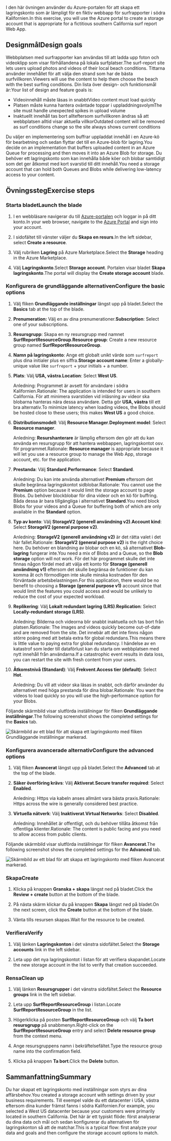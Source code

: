 <span data-ttu-id="e1528-101">I den här övningen använder du Azure-portalen för att skapa ett lagringskonto som är lämpligt för en fiktiv webbapp för surfrapporter i södra Kalifornien.</span><span class="sxs-lookup"><span data-stu-id="e1528-101">In this exercise, you will use the Azure portal to create a storage account that is appropriate for a fictitious southern California surf report Web App.</span></span>

## <a name="design-goals"></a><span data-ttu-id="e1528-102">Designmål</span><span class="sxs-lookup"><span data-stu-id="e1528-102">Design goals</span></span>

<span data-ttu-id="e1528-103">Webbplatsen med surfrapporter kan användas till att ladda upp foton och videoklipp som visar förhållandena på lokala surfplatser.</span><span class="sxs-lookup"><span data-stu-id="e1528-103">The surf-report site lets users upload photos and videos of their local beach conditions.</span></span> <span data-ttu-id="e1528-104">Tittarna använder innehållet för att välja den strand som har de bästa surfvillkoren.</span><span class="sxs-lookup"><span data-stu-id="e1528-104">Viewers will use the content to help them choose the beach with the best surfing conditions.</span></span> <span data-ttu-id="e1528-105">Din lista över design- och funktionsmål är:</span><span class="sxs-lookup"><span data-stu-id="e1528-105">Your list of design and feature goals is:</span></span>

- <span data-ttu-id="e1528-106">Videoinnehåll måste läsas in snabbt</span><span class="sxs-lookup"><span data-stu-id="e1528-106">Video content must load quickly</span></span>
- <span data-ttu-id="e1528-107">Platsen måste kunna hantera oväntade toppar i uppladdningsvolym</span><span class="sxs-lookup"><span data-stu-id="e1528-107">The site must handle unexpected spikes in upload volume</span></span>
- <span data-ttu-id="e1528-108">Inaktuellt innehåll tas bort allteftersom surfvillkoren ändras så att webbplatsen alltid visar aktuella villkor</span><span class="sxs-lookup"><span data-stu-id="e1528-108">Outdated content will be removed as surf conditions change so the site always shows current conditions</span></span>

<span data-ttu-id="e1528-109">Du väljer en implementering som buffrar uppladdat innehåll i en Azure-kö för bearbetning och sedan flyttar det till en Azure-blob för lagring.</span><span class="sxs-lookup"><span data-stu-id="e1528-109">You decide on an implementation that buffers uploaded content in an Azure Queue for processing and then moves it into an Azure Blob for storage.</span></span> <span data-ttu-id="e1528-110">Du behöver ett lagringskonto som kan innehålla både köer och blobar samtidigt som det ger åtkomst med kort svarstid till ditt innehåll.</span><span class="sxs-lookup"><span data-stu-id="e1528-110">You need a storage account that can hold both Queues and Blobs while delivering low-latency access to your content.</span></span>

## <a name="exercise-steps"></a><span data-ttu-id="e1528-111">Övningssteg</span><span class="sxs-lookup"><span data-stu-id="e1528-111">Exercise steps</span></span>

### <a name="launch-the-blade"></a><span data-ttu-id="e1528-112">Starta bladet</span><span class="sxs-lookup"><span data-stu-id="e1528-112">Launch the blade</span></span>

1. <span data-ttu-id="e1528-113">I en webbläsare navigerar du till [Azure-portalen](https://portal.azure.com?azure-portal=true) och loggar in på ditt konto.</span><span class="sxs-lookup"><span data-stu-id="e1528-113">In your web browser, navigate to the [Azure Portal](https://portal.azure.com?azure-portal=true) and sign into your account.</span></span>

1. <span data-ttu-id="e1528-114">I sidofältet till vänster väljer du **Skapa en resurs**.</span><span class="sxs-lookup"><span data-stu-id="e1528-114">In the left sidebar, select **Create a resource**.</span></span>

1. <span data-ttu-id="e1528-115">Välj rubriken **Lagring** på Azure Marketplace.</span><span class="sxs-lookup"><span data-stu-id="e1528-115">Select the **Storage** heading in the Azure Marketplace.</span></span>

1. <span data-ttu-id="e1528-116">Välj **Lagringskonto**.</span><span class="sxs-lookup"><span data-stu-id="e1528-116">Select **Storage account**.</span></span> <span data-ttu-id="e1528-117">Portalen visar bladet **Skapa lagringskonto**.</span><span class="sxs-lookup"><span data-stu-id="e1528-117">The portal will display the **Create storage account** blade.</span></span>

### <a name="configure-the-basic-options"></a><span data-ttu-id="e1528-118">Konfigurera de grundläggande alternativen</span><span class="sxs-lookup"><span data-stu-id="e1528-118">Configure the basic options</span></span>

1. <span data-ttu-id="e1528-119">Välj fliken **Grundläggande inställningar** längst upp på bladet.</span><span class="sxs-lookup"><span data-stu-id="e1528-119">Select the **Basics** tab at the top of the blade.</span></span>

1. <span data-ttu-id="e1528-120">**Prenumeration:** Välj en av dina prenumerationer.</span><span class="sxs-lookup"><span data-stu-id="e1528-120">**Subscription**: Select one of your subscriptions.</span></span>

1. <span data-ttu-id="e1528-121">**Resursgrupp**: Skapa en ny resursgrupp med namnet **SurfReportResourceGroup**.</span><span class="sxs-lookup"><span data-stu-id="e1528-121">**Resource group**: Create a new resource group named **SurfReportResourceGroup**.</span></span>

1. <span data-ttu-id="e1528-122">**Namn på lagringskonto**: Ange ett globalt unikt värde som `surfreport` plus dina initialer plus en siffra.</span><span class="sxs-lookup"><span data-stu-id="e1528-122">**Storage account name**: Enter a globally-unique value like `surfreport` + your initials + a number.</span></span>

 1. <span data-ttu-id="e1528-123">**Plats**: Välj **USA, västra**.</span><span class="sxs-lookup"><span data-stu-id="e1528-123">**Location**: Select **West US**.</span></span>

    <span data-ttu-id="e1528-124">Anledning: Programmet är avsett för användare i södra Kalifornien.</span><span class="sxs-lookup"><span data-stu-id="e1528-124">Rationale: The application is intended for users in southern California.</span></span> <span data-ttu-id="e1528-125">För att minimera svarstiden vid inläsning av videor ska blobarna hanteras nära dessa användare. Detta gör **USA, västra** till ett bra alternativ.</span><span class="sxs-lookup"><span data-stu-id="e1528-125">To minimize latency when loading videos, the Blobs should be hosted close to these users; this makes **West US** a good choice.</span></span>

1. <span data-ttu-id="e1528-126">**Distributionsmodell**: Välj **Resource Manager**.</span><span class="sxs-lookup"><span data-stu-id="e1528-126">**Deployment model**: Select **Resource manager**.</span></span>
    
    <span data-ttu-id="e1528-127">Anledning: **Resurshanterare** är lämplig eftersom den gör att du kan använda en resursgrupp för att hantera webbappen, lagringskontot osv. för programmet.</span><span class="sxs-lookup"><span data-stu-id="e1528-127">Rationale: **Resource manager** is appropriate because it will let you use a resource group to manage the Web App, storage account, etc. for the application.</span></span>

1. <span data-ttu-id="e1528-128">**Prestanda**: Välj **Standard**.</span><span class="sxs-lookup"><span data-stu-id="e1528-128">**Performance**: Select **Standard**.</span></span>

    <span data-ttu-id="e1528-129">Anledning: Du kan inte använda alternativet **Premium** eftersom det skulle begränsa lagringskontot sidblobar.</span><span class="sxs-lookup"><span data-stu-id="e1528-129">Rationale: You cannot use the **Premium** option because it would limit the storage account to page Blobs.</span></span> <span data-ttu-id="e1528-130">Du behöver blockblobar för dina videor och en kö för buffring. Båda dessa är bara tillgängliga i alternativet **Standard**.</span><span class="sxs-lookup"><span data-stu-id="e1528-130">You need block Blobs for your videos and a Queue for buffering both of which are only available in the **Standard** option.</span></span>

1. <span data-ttu-id="e1528-131">**Typ av konto**: Välj **StorageV2 (generell användning v2)**.</span><span class="sxs-lookup"><span data-stu-id="e1528-131">**Account kind**: Select **StorageV2 (general purpose v2)**.</span></span>

    <span data-ttu-id="e1528-132">Anledning: **StorageV2 (generell användning v2)** är det rätta valet i det här fallet.</span><span class="sxs-lookup"><span data-stu-id="e1528-132">Rationale: **StorageV2 (general purpose v2)** is the right choice here.</span></span> <span data-ttu-id="e1528-133">Du behöver en blandning av blobar och en kö, så alternativet **Blob-lagring** fungerar inte.</span><span class="sxs-lookup"><span data-stu-id="e1528-133">You need a mix of Blobs and a Queue, so the **Blob storage** option will not work.</span></span> <span data-ttu-id="e1528-134">För det här programmet skulle det inte finnas någon fördel med att välja ett konto för **Storage (generell användning v1)** eftersom det skulle begränsa de funktioner du kan komma åt och förmodligen inte skulle minska kostnaden för den förväntade arbetsbelastningen.</span><span class="sxs-lookup"><span data-stu-id="e1528-134">For this application, there would be no benefit to choosing a **Storage (general purpose v1)** account since that would limit the features you could access and would be unlikely to reduce the cost of your expected workload.</span></span>

1. <span data-ttu-id="e1528-135">**Replikering**: Välj **Lokalt redundant lagring (LRS)**.</span><span class="sxs-lookup"><span data-stu-id="e1528-135">**Replication**: Select **Locally-redundant storage (LRS)**.</span></span>

    <span data-ttu-id="e1528-136">Anledning: Bilderna och videorna blir snabbt inaktuella och tas bort från platsen.</span><span class="sxs-lookup"><span data-stu-id="e1528-136">Rationale: The images and videos quickly become out-of-date and are removed from the site.</span></span> <span data-ttu-id="e1528-137">Det innebär att det inte finns någon större poäng med att betala extra för global redundans.</span><span class="sxs-lookup"><span data-stu-id="e1528-137">This means there is little value to paying extra for global redundancy.</span></span> <span data-ttu-id="e1528-138">I händelse av en katastrof som leder till dataförlust kan du starta om webbplatsen med nytt innehåll från användarna.</span><span class="sxs-lookup"><span data-stu-id="e1528-138">If a catastrophic event results in data loss, you can restart the site with fresh content from your users.</span></span>

1. <span data-ttu-id="e1528-139">**Åtkomstnivå (Standard)**: Välj **Frekvent**.</span><span class="sxs-lookup"><span data-stu-id="e1528-139">**Access tier (default)**: Select **Hot**.</span></span>
   
    <span data-ttu-id="e1528-140">Anledning: Du vill att videor ska läsas in snabbt, och därför använder du alternativet med höga prestanda för dina blobar.</span><span class="sxs-lookup"><span data-stu-id="e1528-140">Rationale: You want the videos to load quickly so you will use the high-performance option for your Blobs.</span></span>
   
<span data-ttu-id="e1528-141">Följande skärmbild visar slutförda inställningar för fliken **Grundläggande inställningar**.</span><span class="sxs-lookup"><span data-stu-id="e1528-141">The following screenshot shows the completed settings for the **Basics** tab.</span></span>

![Skärmbild av ett blad för att skapa ett lagringskonto med fliken **Grundläggande inställningar** markerad.](../media-drafts/5-create-storage-account-basics.png)

### <a name="configure-the-advanced-options"></a><span data-ttu-id="e1528-143">Konfigurera avancerade alternativ</span><span class="sxs-lookup"><span data-stu-id="e1528-143">Configure the advanced options</span></span>

1. <span data-ttu-id="e1528-144">Välj fliken **Avancerat** längst upp på bladet.</span><span class="sxs-lookup"><span data-stu-id="e1528-144">Select the **Advanced** tab at the top of the blade.</span></span>

1. <span data-ttu-id="e1528-145">**Säker överföring krävs**: Välj **Aktiverat**.</span><span class="sxs-lookup"><span data-stu-id="e1528-145">**Secure transfer required**: Select **Enabled**.</span></span>

    <span data-ttu-id="e1528-146">Anledning: Https via kabeln anses allmänt vara bästa praxis.</span><span class="sxs-lookup"><span data-stu-id="e1528-146">Rationale: Https across the wire is generally considered best practice.</span></span>

1. <span data-ttu-id="e1528-147">**Virtuella nätverk**: Välj **Inaktiverat**.</span><span class="sxs-lookup"><span data-stu-id="e1528-147">**Virtual Networks**: Select **Disabled**.</span></span>

    <span data-ttu-id="e1528-148">Anledning: Innehållet är offentligt, och du behöver tillåta åtkomst från offentliga klienter.</span><span class="sxs-lookup"><span data-stu-id="e1528-148">Rationale: The content is public facing and you need to allow access from public clients.</span></span>

<span data-ttu-id="e1528-149">Följande skärmbild visar slutförda inställningar för fliken **Avancerat**.</span><span class="sxs-lookup"><span data-stu-id="e1528-149">The following screenshot shows the completed settings for the **Advanced** tab.</span></span>

![Skärmbild av ett blad för att skapa ett lagringskonto med fliken **Avancerat** markerad.](../media-drafts/5-create-storage-account-advanced.png)

### <a name="create"></a><span data-ttu-id="e1528-151">Skapa</span><span class="sxs-lookup"><span data-stu-id="e1528-151">Create</span></span>

1. <span data-ttu-id="e1528-152">Klicka på knappen **Granska + skapa** längst ned på bladet.</span><span class="sxs-lookup"><span data-stu-id="e1528-152">Click the **Review + create** button at the bottom of the blade.</span></span>

1. <span data-ttu-id="e1528-153">På nästa skärm klickar du på knappen **Skapa** längst ned på bladet.</span><span class="sxs-lookup"><span data-stu-id="e1528-153">On the next screen, click the **Create** button at the bottom of the blade.</span></span>

1. <span data-ttu-id="e1528-154">Vänta tills resursen skapas.</span><span class="sxs-lookup"><span data-stu-id="e1528-154">Wait for the resource to be created.</span></span>

### <a name="verify"></a><span data-ttu-id="e1528-155">Verifiera</span><span class="sxs-lookup"><span data-stu-id="e1528-155">Verify</span></span>

1. <span data-ttu-id="e1528-156">Välj länken **Lagringskonton** i det vänstra sidofältet.</span><span class="sxs-lookup"><span data-stu-id="e1528-156">Select the **Storage accounts** link in the left sidebar.</span></span>

1. <span data-ttu-id="e1528-157">Leta upp det nya lagringskontot i listan för att verifiera skapandet.</span><span class="sxs-lookup"><span data-stu-id="e1528-157">Locate the new storage account in the list to verify that creation succeeded.</span></span>

### <a name="clean-up"></a><span data-ttu-id="e1528-158">Rensa</span><span class="sxs-lookup"><span data-stu-id="e1528-158">Clean up</span></span>

1. <span data-ttu-id="e1528-159">Välj länken **Resursgrupper** i det vänstra sidofältet.</span><span class="sxs-lookup"><span data-stu-id="e1528-159">Select the **Resource groups** link in the left sidebar.</span></span>

1. <span data-ttu-id="e1528-160">Leta upp **SurfReportResourceGroup** i listan.</span><span class="sxs-lookup"><span data-stu-id="e1528-160">Locate **SurfReportResourceGroup** in the list.</span></span>

1. <span data-ttu-id="e1528-161">Högerklicka på posten **SurfReportResourceGroup** och välj **Ta bort resursgrupp** på snabbmenyn.</span><span class="sxs-lookup"><span data-stu-id="e1528-161">Right-click on the **SurfReportResourceGroup** entry and select **Delete resource group** from the context menu.</span></span>

1. <span data-ttu-id="e1528-162">Ange resursgruppens namn i bekräftelsefältet.</span><span class="sxs-lookup"><span data-stu-id="e1528-162">Type the resource group name into the confirmation field.</span></span>

1. <span data-ttu-id="e1528-163">Klicka på knappen **Ta bort**.</span><span class="sxs-lookup"><span data-stu-id="e1528-163">Click the **Delete** button.</span></span>

## <a name="summary"></a><span data-ttu-id="e1528-164">Sammanfattning</span><span class="sxs-lookup"><span data-stu-id="e1528-164">Summary</span></span>

<span data-ttu-id="e1528-165">Du har skapat ett lagringskonto med inställningar som styrs av dina affärsbehov.</span><span class="sxs-lookup"><span data-stu-id="e1528-165">You created a storage account with settings driven by your business requirements.</span></span> <span data-ttu-id="e1528-166">Till exempel valde du ett datacenter i USA, västra eftersom dina kunder främst fanns i södra Kalifornien.</span><span class="sxs-lookup"><span data-stu-id="e1528-166">For example, you selected a West US datacenter because your customers were primarily located in southern California.</span></span> <span data-ttu-id="e1528-167">Det här är ett typiskt flöde: först analyserar du dina data och mål och sedan konfigurerar du alternativen för lagringskonton så att de matchar.</span><span class="sxs-lookup"><span data-stu-id="e1528-167">This is a typical flow: first analyze your data and goals and then configure the storage account options to match.</span></span>